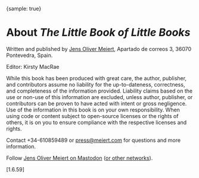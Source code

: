 {sample: true}
# About _The Little Book of Little Books_

Written and published by [Jens Oliver Meiert](https://meiert.com/en/), Apartado de correos 3, 36070 Pontevedra, Spain.

Editor: Kirsty MacRae

While this book has been produced with great care, the author, publisher, and contributors assume no liability for the up-to-dateness, correctness, and completeness of the information provided. Liability claims based on the use or non-use of this information are excluded, unless author, publisher, or contributors can be proven to have acted with intent or gross negligence. Use of the information in this book is on your own responsibility. When using code or content subject to open-source licenses or the rights of others, it is on you to ensure compliance with the respective licenses and rights.

Contact +34-610859489 or press@meiert.com for questions and more information.

Follow [Jens Oliver Meiert on Mastodon](https://mas.to/@j9t) ([or other networks](https://meiert.com/en/contact/)).

[1.6.59]